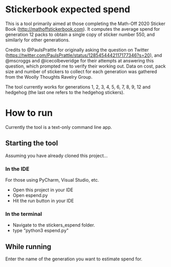 # Stickerbook expected spend
This is a tool primarily aimed at those completing the Math-Off 2020 Sticker Book (http://mathoffstickerbook.com). It computes the average spend for generation 12 packs to obtain a single copy of sticker number 550, and similarly for other generations.

Credits to @PaulsPrattle for originally asking the question on Twitter (https://twitter.com/PaulsPrattle/status/1285454442117177346?s=20), and @mscroggs and @icecolbeveridge for their attempts at answering this question, which prompted me to verify their working out. Data on cost, pack size and number of stickers to collect for each generation was gathered from the Woolly Thoughts Ravelry Group.

The tool currently works for generations 1, 2, 3, 4, 5, 6, 7, 8, 9, 12 and hedgehog (the last one refers to the hedgehog stickers).

# How to run
Currently the tool is a text-only command line app.

## Starting the tool
Assuming you have already cloned this project...

### In the IDE
For those using PyCharm, Visual Studio, etc.
* Open this project in your IDE
* Open espend.py
* Hit the run button in your IDE

### In the terminal
* Navigate to the stickers_espend folder.
* type "python3 espend.py"

## While running
Enter the name of the generation you want to estimate spend for.


